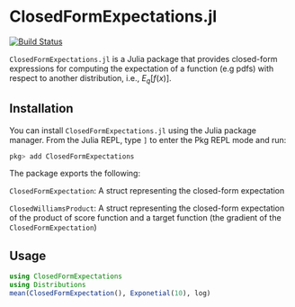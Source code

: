 # ClosedFormExpectations.jl

[![Build Status](https://github.com/biaslab/ClosedFormExpectations.jl/actions/workflows/CI.yml/badge.svg?branch=main)](https://github.com/biaslab/ClosedFormExpectations.jl/actions/workflows/CI.yml?query=branch%3Amain)

`ClosedFormExpectations.jl` is a Julia package that provides closed-form expressions for computing the expectation of a function (e.g pdfs) with respect to another distribution, i.e., $E_q[f(x)].$

## Installation

You can install `ClosedFormExpectations.jl` using the Julia package manager. From the Julia REPL, type `]` to enter the Pkg REPL mode and run:

```julia
pkg> add ClosedFormExpectations
```

The package exports the following:

`ClosedFormExpectation`: A struct representing the closed-form expectation

`ClosedWilliamsProduct`: A struct representing the closed-form expectation of the product of score function and a target function (the gradient of the `ClosedFormExpectation`)

## Usage

```julia
using ClosedFormExpectations
using Distributions
mean(ClosedFormExpectation(), Exponetial(10), log)
```
